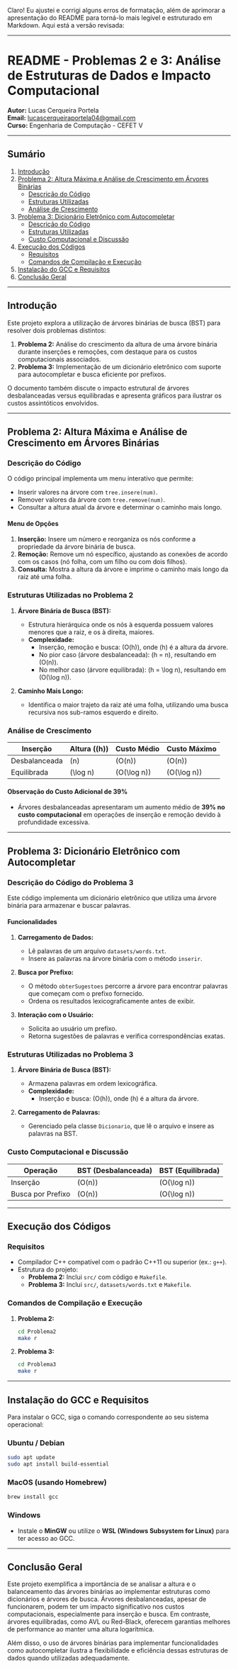 Claro! Eu ajustei e corrigi alguns erros de formatação, além de aprimorar a apresentação do README para torná-lo mais legível e estruturado em Markdown. Aqui está a versão revisada:

---

# README - Problemas 2 e 3: Análise de Estruturas de Dados e Impacto Computacional

**Autor:** Lucas Cerqueira Portela  
**Email:** lucascerqueiraportela04@gmail.com  
**Curso:** Engenharia de Computação - CEFET V  

---

## Sumário

1. [Introdução](#introdução)
2. [Problema 2: Altura Máxima e Análise de Crescimento em Árvores Binárias](#problema-2-altura-máxima-e-análise-de-crescimento-em-árvores-binárias)
   - [Descrição do Código](#descrição-do-código)
   - [Estruturas Utilizadas](#estruturas-utilizadas-no-problema-2)
   - [Análise de Crescimento](#análise-de-crescimento)
3. [Problema 3: Dicionário Eletrônico com Autocompletar](#problema-3-dicionário-eletrônico-com-autocompletar)
   - [Descrição do Código](#descrição-do-código-do-problema-3)
   - [Estruturas Utilizadas](#estruturas-utilizadas-no-problema-3)
   - [Custo Computacional e Discussão](#custo-computacional-e-discussão)
4. [Execução dos Códigos](#execução-dos-códigos)
   - [Requisitos](#requisitos)
   - [Comandos de Compilação e Execução](#comandos-de-compilação-e-execução)
5. [Instalação do GCC e Requisitos](#instalação-do-gcc-e-requisitos)
6. [Conclusão Geral](#conclusão-geral)

---

## Introdução

Este projeto explora a utilização de árvores binárias de busca (BST) para resolver dois problemas distintos:

1. **Problema 2:** Análise do crescimento da altura de uma árvore binária durante inserções e remoções, com destaque para os custos computacionais associados.
2. **Problema 3:** Implementação de um dicionário eletrônico com suporte para autocompletar e busca eficiente por prefixos.

O documento também discute o impacto estrutural de árvores desbalanceadas versus equilibradas e apresenta gráficos para ilustrar os custos assintóticos envolvidos.

---

## Problema 2: Altura Máxima e Análise de Crescimento em Árvores Binárias

### Descrição do Código

O código principal implementa um menu interativo que permite:

- Inserir valores na árvore com `tree.insere(num)`.
- Remover valores da árvore com `tree.remove(num)`.
- Consultar a altura atual da árvore e determinar o caminho mais longo.

#### Menu de Opções

1. **Inserção:** Insere um número e reorganiza os nós conforme a propriedade da árvore binária de busca.
2. **Remoção:** Remove um nó específico, ajustando as conexões de acordo com os casos (nó folha, com um filho ou com dois filhos).
3. **Consulta:** Mostra a altura da árvore e imprime o caminho mais longo da raiz até uma folha.

### Estruturas Utilizadas no Problema 2

1. **Árvore Binária de Busca (BST):**
   - Estrutura hierárquica onde os nós à esquerda possuem valores menores que a raiz, e os à direita, maiores.
   - **Complexidade:**
     - Inserção, remoção e busca: \(O(h)\), onde \(h\) é a altura da árvore.
     - No pior caso (árvore desbalanceada): \(h = n\), resultando em \(O(n)\).
     - No melhor caso (árvore equilibrada): \(h = \log n\), resultando em \(O(\log n)\).

2. **Caminho Mais Longo:**
   - Identifica o maior trajeto da raiz até uma folha, utilizando uma busca recursiva nos sub-ramos esquerdo e direito.

### Análise de Crescimento

| **Inserção**       | **Altura (\(h\))** | **Custo Médio**   | **Custo Máximo**   |
|--------------------|--------------------|-------------------|--------------------|
| Desbalanceada      | \(n\)              | \(O(n)\)          | \(O(n)\)           |
| Equilibrada        | \(\log n\)         | \(O(\log n)\)     | \(O(\log n)\)      |

#### Observação do Custo Adicional de 39%

- Árvores desbalanceadas apresentaram um aumento médio de **39% no custo computacional** em operações de inserção e remoção devido à profundidade excessiva.

---

## Problema 3: Dicionário Eletrônico com Autocompletar

### Descrição do Código do Problema 3

Este código implementa um dicionário eletrônico que utiliza uma árvore binária para armazenar e buscar palavras.

#### Funcionalidades

1. **Carregamento de Dados:**
   - Lê palavras de um arquivo `datasets/words.txt`.
   - Insere as palavras na árvore binária com o método `inserir`.

2. **Busca por Prefixo:**
   - O método `obterSugestoes` percorre a árvore para encontrar palavras que começam com o prefixo fornecido.
   - Ordena os resultados lexicograficamente antes de exibir.

3. **Interação com o Usuário:**
   - Solicita ao usuário um prefixo.
   - Retorna sugestões de palavras e verifica correspondências exatas.

### Estruturas Utilizadas no Problema 3

1. **Árvore Binária de Busca (BST):**
   - Armazena palavras em ordem lexicográfica.
   - **Complexidade:**
     - Inserção e busca: \(O(h)\), onde \(h\) é a altura da árvore.

2. **Carregamento de Palavras:**
   - Gerenciado pela classe `Dicionario`, que lê o arquivo e insere as palavras na BST.

### Custo Computacional e Discussão

| **Operação**       | **BST (Desbalanceada)** | **BST (Equilibrada)** |
|--------------------|-------------------------|------------------------|
| Inserção           | \(O(n)\)                | \(O(\log n)\)          |
| Busca por Prefixo  | \(O(n)\)                | \(O(\log n)\)          |

---

## Execução dos Códigos

### Requisitos

- Compilador C++ compatível com o padrão C++11 ou superior (ex.: `g++`).
- Estrutura do projeto:
  - **Problema 2:** Inclui `src/` com código e `Makefile`.
  - **Problema 3:** Inclui `src/`, `datasets/words.txt` e `Makefile`.

### Comandos de Compilação e Execução

1. **Problema 2:**
   ```bash
   cd Problema2
   make r
   ```

2. **Problema 3:**
   ```bash
   cd Problema3
   make r
   ```

---

## Instalação do GCC e Requisitos

Para instalar o GCC, siga o comando correspondente ao seu sistema operacional:

### Ubuntu / Debian

```bash
sudo apt update
sudo apt install build-essential
```

### MacOS (usando Homebrew)

```bash
brew install gcc
```

### Windows

- Instale o **MinGW** ou utilize o **WSL (Windows Subsystem for Linux)** para ter acesso ao GCC.

---

## Conclusão Geral

Este projeto exemplifica a importância de se analisar a altura e o balanceamento das árvores binárias ao implementar estruturas como dicionários e árvores de busca. Árvores desbalanceadas, apesar de funcionarem, podem ter um impacto significativo nos custos computacionais, especialmente para inserção e busca. Em contraste, árvores equilibradas, como AVL ou Red-Black, oferecem garantias melhores de performance ao manter uma altura logarítmica.

Além disso, o uso de árvores binárias para implementar funcionalidades como autocompletar ilustra a flexibilidade e eficiência dessas estruturas de dados quando utilizadas adequadamente.
